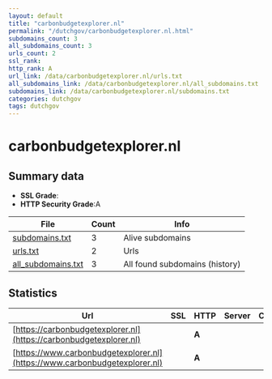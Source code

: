 ```yaml
---
layout: default
title: "carbonbudgetexplorer.nl"
permalink: "/dutchgov/carbonbudgetexplorer.nl.html"
subdomains_count: 3
all_subdomains_count: 3
urls_count: 2
ssl_rank: 
http_rank: A
url_link: /data/carbonbudgetexplorer.nl/urls.txt
all_subdomains_link: /data/carbonbudgetexplorer.nl/all_subdomains.txt
subdomains_link: /data/carbonbudgetexplorer.nl/subdomains.txt
categories: dutchgov
tags: dutchgov
---
```



# carbonbudgetexplorer.nl
## Summary data


 - **SSL Grade**:
 - **HTTP Security Grade**:A


| File       | Count | Info |
|------------|-------|------|
|[subdomains.txt](/DutchGovScope/data/carbonbudgetexplorer.nl/subdomains.txt)|3|Alive subdomains|
|[urls.txt](/DutchGovScope/data/carbonbudgetexplorer.nl/urls.txt)|2|Urls|
|[all_subdomains.txt](/DutchGovScope/data/carbonbudgetexplorer.nl/all_subdomains.txt)|3|All found subdomains (history)|


## Statistics


| Url | SSL | HTTP | Server | Cookie | HSTS | CORS | CTO | CSP | XFO | XXP | RP |FP| Tech |Title |
|--------|-------|-------|------|------|------|------|------|------|------|------|------|------|------|------|
|[https://carbonbudgetexplorer.nl](https://carbonbudgetexplorer.nl)| | **A**|| |:white_check_mark: | | | | | :white_check_mark: | :white_check_mark: | |HSTS||
|[https://www.carbonbudgetexplorer.nl](https://www.carbonbudgetexplorer.nl)| | **A**|| |:white_check_mark: | | | | | :white_check_mark: | :white_check_mark: | |HSTS||

